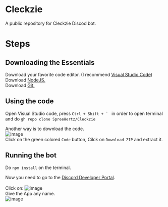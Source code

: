 # Cleckzie

A public repository for Cleckzie Discod bot.

# Steps

## Downloading the Essentials
Download your favorite code editor. (I recommend <a href="https://code.visualstudio.com/download">Visual Studio Code</a>) <br>
Download <a href="https://nodejs.org/en/">NodeJS.</a> <br>
Download <a href="https://git-scm.com/"> Git. </a> <br>

## Using the code
Open Visual Studio code, press ```Ctrl + Shift + ` ``` in order to open terminal and do ```gh repo clone SpreeHertz/Cleckzie``` <br>

Another way is to download the code. <br>
![image](https://user-images.githubusercontent.com/48062454/114822014-11648400-9ddf-11eb-9268-f895cffae1d4.png) <br>
Click on the green colored ```Code``` button, Cilck on ```Download ZIP``` and extract it.

## Running the bot
Do ```npm install``` on the terminal.

Now you need to go to the <a href="https://discord.com/developers/applications/">Discord Developer Portal</a>. <br> <br>
Click on: ![image](https://user-images.githubusercontent.com/48062454/114822711-1bd34d80-9de0-11eb-84be-d1f8b03c6852.png) <br>
Give the App any name. <br>
![image](https://user-images.githubusercontent.com/48062454/114822828-44f3de00-9de0-11eb-9c87-fd00c961e8de.png) <br>
